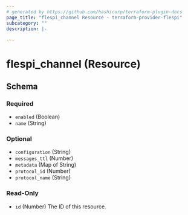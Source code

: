 ```yaml
---
# generated by https://github.com/hashicorp/terraform-plugin-docs
page_title: "flespi_channel Resource - terraform-provider-flespi"
subcategory: ""
description: |-
  
---
```


# flespi_channel (Resource)





<!-- schema generated by tfplugindocs -->
## Schema

### Required

- `enabled` (Boolean)
- `name` (String)

### Optional

- `configuration` (String)
- `messages_ttl` (Number)
- `metadata` (Map of String)
- `protocol_id` (Number)
- `protocol_name` (String)

### Read-Only

- `id` (Number) The ID of this resource.
